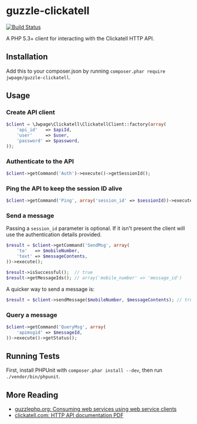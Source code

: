 # guzzle-clickatell 

[![Build Status](https://travis-ci.org/jwpage/guzzle-clickatell.png)](https://travis-ci.org/jwpage/guzzle-clickatell)

A PHP 5.3+ client for interacting with the Clickatell HTTP API.

## Installation

Add this to your composer.json by running 
`composer.phar require jwpage/guzzle-clickatell`.

## Usage

### Create API client

```php
$client = \Jwpage\Clickatell\ClickatellClient::factory(array(
    'api_id'   => $apiId,
    'user'     => $user,
    'password' => $password,
));
```

### Authenticate to the API

```php
$client->getCommand('Auth')->execute()->getSessionId();
```

### Ping the API to keep the session ID alive

```php
$client->getCommand('Ping', array('session_id' => $sessionId))->execute();
```

### Send a message

Passing a `session_id` parameter is optional. If it isn't present the client
will use the authentication details provided.

```php
$result = $client->getCommand('SendMsg', array(
    'to'   => $mobileNumber,
    'text' => $messageContents,
))->execute();

$result->isSuccessful();  // true
$result->getMessageIds(); // array('mobile_number' => 'message_id')
```

A quicker way to send a message is:

```php
$result = $client->sendMessage($mobileNumber, $messageContents); // true|false
```

### Query a message

```php
$client->getCommand('QueryMsg', array(
    'apimsgid' => $messageId,
))->execute()->getStatus();
```

## Running Tests

First, install PHPUnit with `composer.phar install --dev`, then run 
`./vendor/bin/phpunit`.

## More Reading

* [guzzlephp.org: Consuming web services using web service clients](http://guzzlephp.org/tour/using_services.html)
* [clickatell.com: HTTP API documentation PDF](http://www.clickatell.com/downloads/http/Clickatell_HTTP.pdf)
